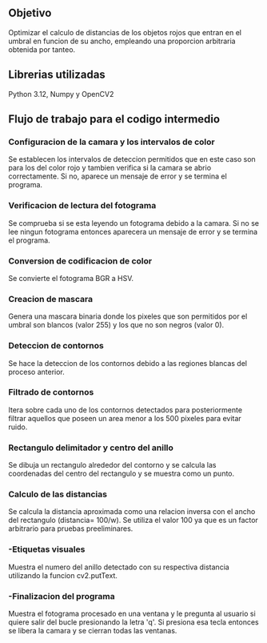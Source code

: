 ## Objetivo
Optimizar el calculo de distancias de los objetos rojos que entran en el umbral en funcion de su ancho, empleando una proporcion arbitraria obtenida por tanteo.
## Librerias utilizadas 
Python 3.12, Numpy y OpenCV2
## Flujo de trabajo para el codigo intermedio
### Configuracion de la camara y los intervalos de color
Se establecen los intervalos de deteccion permitidos que en este caso son para los del color rojo y tambien verifica si la camara se abrio correctamente. Si no, aparece un mensaje de error y se termina el programa.
### Verificacion de lectura del fotograma
Se comprueba si se esta leyendo un fotograma debido a la camara. Si no se lee ningun fotograma entonces aparecera un mensaje de error y se termina el programa.
### Conversion de codificacion de color
Se convierte el fotograma BGR a HSV.
### Creacion de mascara
Genera una mascara binaria donde los pixeles que son permitidos por el umbral son blancos (valor 255) y los que no son negros (valor 0).
### Deteccion de contornos 
Se hace la deteccion de los contornos debido a las regiones blancas del proceso anterior.
### Filtrado de contornos
Itera sobre cada uno de los contornos detectados para posteriormente filtrar aquellos que poseen un area menor a los 500 pixeles para evitar ruido.
### Rectangulo delimitador y centro del anillo
Se dibuja un rectangulo alrededor del contorno y se calcula las coordenadas del centro del rectangulo y se muestra como un punto.
### Calculo de las distancias
Se calcula la distancia aproximada como una relacion inversa con el ancho del rectangulo (distancia= 100/w). Se utiliza el valor 100 ya que es un factor arbitrario para pruebas preeliminares.
### -Etiquetas visuales
Muestra el numero del anillo detectado con su respectiva distancia utilizando la funcion cv2.putText.
### -Finalizacion del programa
Muestra el fotograma procesado en una ventana y le pregunta al usuario si quiere salir del bucle presionando la letra 'q'. Si presiona esa tecla entonces se libera la camara y se cierran todas las ventanas.

